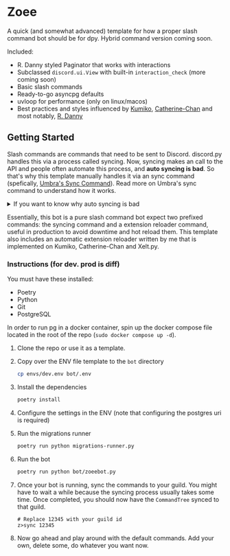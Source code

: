 # Zoee

A quick (and somewhat advanced) template for how a proper slash command bot should be for dpy. Hybrid command version coming soon.

Included:

- R. Danny styled Paginator that works with interactions
- Subclassed `discord.ui.View` with built-in `interaction_check` (more coming soon)
- Basic slash commands
- Ready-to-go asyncpg defaults
- uvloop for performance (only on linux/macos)
- Best practices and styles influenced by [Kumiko](https://github.com/No767/Kumiko), [Catherine-Chan](https://github.com/No767/Catherine-Chan) and most notably, [R. Danny](https://github.com/Rapptz/RoboDanny)

## Getting Started

Slash commands are commands that need to be sent to Discord.
discord.py handles this via a process called syncing. Now, syncing makes
an call to the API and people often automate this process, and **auto syncing is bad**.
So that's why this template manually handles it via an sync command (spefically, [Umbra's Sync Command](https://about.abstractumbra.dev/discord.py/2023/01/29/sync-command-example.html)). Read more on Umbra's sync command to understand how it works.

<details>
    <summary>If you want to know why auto syncing is bad</summary>

Auto-syncing, which is the practice of using `bot.tree.sync()` in a `setup_hook`,
is extremely bad practice. Why? Even single time you sync, you send an API request
to Discord. Within the dpy examples, it is done so in order to provide the slash 
commands in the ui for the user. It's done so folks starting out won't complain
about "why is my slash commands not showing up?" (and also btw the examples are
really good for basic slash command examples).

Now the implications of doing so is quite huge. There are two main points: 

1. **Auto-syncing incurs heavy ratelimits (429 errors).** Now usually for folks starting off,       they will Ctrl+C their bot to reload extensions, and now that can lead to ratelimits.        Getting ratelimited isn't a good thing so it's best to do what you can do to prevent it from happening (dpy pretty much handles it for you). 

2. **Lack of control.**. Say I have my bot auto syncing, and then oops I accidently synced both globally and to my guild, resulting in duplicate commands. Now I want to get rid of them, but I basically can't because all of the syncing is done automatically. This is what auto-syncing leads to. Now let's say I added Umbra's sync command, and all I need to do to fix this is to run `z>sync ^` and boom, the duplicate commands are removed. Point is, there is an heavy opportunity cost that you have to take. Either auto sync + gain convenience or lose control over how you sync. The second option seems less risker in general.

Now you don't need to manually sync everysingle time you change your code, but the tdlr is to do it when you change or added command + option names and/or descriptions, change or added the type of the param, and when you add/modify permissions. That's it.

~ Noelle
</details>

Essentially, this bot is a pure slash command bot expect two prefixed commands:
the syncing command and a extension reloader command, useful in production to 
avoid downtime and hot reload them. This template also includes an automatic extension
reloader written by me that is implemented on Kumiko, Catherine-Chan and Xelt.py.

### Instructions (for dev. prod is diff)

You must have these installed:

- Poetry
- Python
- Git
- PostgreSQL

In order to run pg in a docker container, spin up the docker compose file
located in the root of the repo (`sudo docker compose up -d`).

1. Clone the repo or use it as a template.
2. Copy over the ENV file template to the `bot` directory

    ```bash
    cp envs/dev.env bot/.env
    ```
3. Install the dependencies

    ```bash
    poetry install
    ```

4. Configure the settings in the ENV (note that configuring the postgres uri is required)
5. Run the migrations runner

    ```bash
    poetry run python migrations-runner.py
    ```

6. Run the bot
    
    ```bash
    poetry run python bot/zoeebot.py
    ```

7. Once your bot is running, sync the commands to your guild. You might have to wait a while because the syncing process usually takes some time. Once completed, you should now have the `CommandTree` synced to that guild. 

    ```
    # Replace 12345 with your guild id
    z>sync 12345 
    ```
8. Now go ahead and play around with the default commands. Add your own, delete some, do whatever you want now.
